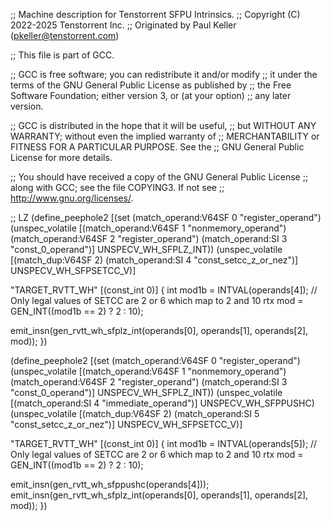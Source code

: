 ;; Machine description for Tenstorrent SFPU Intrinsics.
;; Copyright (C) 2022-2025 Tenstorrent Inc.
;; Originated by Paul Keller (pkeller@tenstorrent.com)

;; This file is part of GCC.

;; GCC is free software; you can redistribute it and/or modify
;; it under the terms of the GNU General Public License as published by
;; the Free Software Foundation; either version 3, or (at your option)
;; any later version.

;; GCC is distributed in the hope that it will be useful,
;; but WITHOUT ANY WARRANTY; without even the implied warranty of
;; MERCHANTABILITY or FITNESS FOR A PARTICULAR PURPOSE.  See the
;; GNU General Public License for more details.

;; You should have received a copy of the GNU General Public License
;; along with GCC; see the file COPYING3.  If not see
;; <http://www.gnu.org/licenses/>.


;; LZ
(define_peephole2
  [(set (match_operand:V64SF 0 "register_operand")
        (unspec_volatile [(match_operand:V64SF 1 "nonmemory_operand")
                          (match_operand:V64SF 2 "register_operand")
                          (match_operand:SI    3 "const_0_operand")] UNSPECV_WH_SFPLZ_INT))
   (unspec_volatile [(match_dup:V64SF     2)
                     (match_operand:SI    4 "const_setcc_z_or_nez")] UNSPECV_WH_SFPSETCC_V)]

  "TARGET_RVTT_WH"
  [(const_int 0)]
{
  int mod1b = INTVAL(operands[4]);
  // Only legal values of SETCC are 2 or 6 which map to 2 and 10
  rtx mod = GEN_INT((mod1b == 2) ? 2 : 10);

  emit_insn(gen_rvtt_wh_sfplz_int(operands[0], operands[1], operands[2], mod));
})

(define_peephole2
  [(set (match_operand:V64SF 0 "register_operand")
        (unspec_volatile [(match_operand:V64SF 1 "nonmemory_operand")
                          (match_operand:V64SF 2 "register_operand")
                          (match_operand:SI    3 "const_0_operand")] UNSPECV_WH_SFPLZ_INT))
   (unspec_volatile [(match_operand:SI    4 "immediate_operand")] UNSPECV_WH_SFPPUSHC)
   (unspec_volatile [(match_dup:V64SF     2)
                     (match_operand:SI    5 "const_setcc_z_or_nez")] UNSPECV_WH_SFPSETCC_V)]

  "TARGET_RVTT_WH"
  [(const_int 0)]
{
  int mod1b = INTVAL(operands[5]);
  // Only legal values of SETCC are 2 or 6 which map to 2 and 10
  rtx mod = GEN_INT((mod1b == 2) ? 2 : 10);

  emit_insn(gen_rvtt_wh_sfppushc(operands[4]));
  emit_insn(gen_rvtt_wh_sfplz_int(operands[0], operands[1], operands[2], mod));
})
